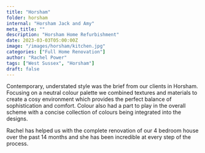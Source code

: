 ```yaml
---
title: "Horsham"
folder: horsham
internal: "Horsham Jack and Amy"
meta_title: ""
description: "Horsham Home Refurbishment"
date: 2023-03-03T05:00:00Z
image: "/images/horsham/kitchen.jpg"
categories: ["Full Home Renovation"]
author: "Rachel Power"
tags: ["West Sussex", "Horsham"]
draft: false
---
```


Contemporary, understated style was the brief from our clients in Horsham.  Focusing on a neutral colour palette we combined textures and materials to create a cosy environment which provides the perfect balance of sophistication and comfort.  Colour also had a part to play in the overall scheme with a concise collection of colours being integrated into the designs.


<Testimonial>
Rachel has helped us with the complete renovation of our 4 bedroom house over the past 14 months and she has been incredible at every step of the process.
</Testimonial>